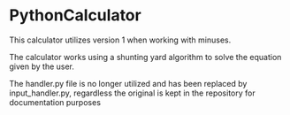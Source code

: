 # PythonCalculator

This calculator utilizes version 1 when working with minuses.

The calculator works using a shunting yard algorithm to solve the equation given by the user.


The handler.py file is no longer utilized and has been replaced by input_handler.py, regardless the original is kept in the repository for documentation purposes

